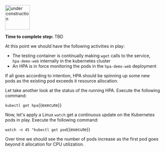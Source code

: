 <img src="http://www.gosc.org/_Media/under-construction-yellow-d_med.png" width="80" alt="under construction" />

**Time to complete step:** TBD

At this point we should have the following activities in play:

* The testing container is continually making `wget` calls to the service, `hpa-demo-web` internally in the kubernetes cluster
* An HPA is in force monitoring the pods in the `hpa-demo-web` deployment

If all goes according to intention, HPA should be spinning up some new pods as the existing pod exceeds it resource allocation.

Let take another look at the status of the running HPA. Execute the following command:

`kubectl get hpa`{{execute}} 


Now, let's apply a Linux `watch` get a continuous update on the Kubernetes pods in play. Execute the following command:

`watch -n 45 "kubectl get pod`{{execute}}

Over time we should see the number of pods increase as the first pod goes beyond it allocation for CPU utilization.

